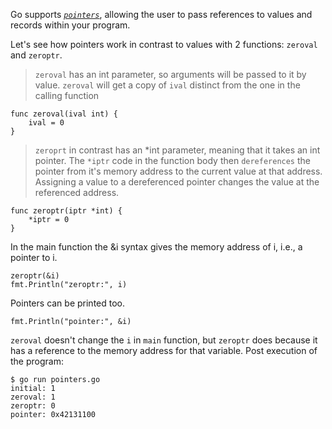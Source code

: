
Go supports <ins>_`pointers`_</ins>, allowing the user to pass references to values and records within your program.

Let's see how pointers work in contrast to values with 2 functions: `zeroval` and `zeroptr`. 

> `zeroval` has an int parameter, so arguments will be passed to it by value. `zeroval` will get a copy of `ival` distinct from the one in the calling function

```
func zeroval(ival int) {
    ival = 0
}
```
> `zeroprt` in contrast has an *int parameter, meaning that it takes an int pointer. The `*iptr` code in the function body then `dereferences` the pointer from it's memory address to the current value at that address. Assigning a value to a dereferenced pointer changes the value at the referenced address.
```
func zeroptr(iptr *int) {
    *iptr = 0
}
```

In the main function the &i syntax gives the memory address of i, i.e., a pointer to i.
```
zeroptr(&i)
fmt.Println("zeroptr:", i)
```
Pointers can be printed too.
```
fmt.Println("pointer:", &i)
```

`zeroval` doesn't change the `i` in `main` function, but `zeroptr` does because it has a reference to the memory address for that variable. Post execution of the program:
```
$ go run pointers.go
initial: 1
zeroval: 1
zeroptr: 0
pointer: 0x42131100
```
